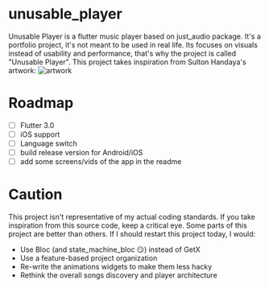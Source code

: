 # unusable_player
Unusable Player is a flutter music player based on just_audio package.
It's a portfolio project, it's not meant to be used in real life.
Its focuses on visuals instead of usability and performance, that's why the project is called "Unusable Player".
This project takes inspiration from Sulton Handaya's artwork:
![artwork](readme/original_artwork_by_sulton_handaya.webp)

# Roadmap

- [ ] Flutter 3.0
- [ ] iOS support
- [ ] Language switch
- [ ] build release version for Android/iOS
- [ ] add some screens/vids of the app in the readme

# Caution
This project isn't representative of my actual coding standards.
If you take inspiration from this source code, keep a critical eye. Some parts of this project are better than others.
If I should restart this project today, I would:
- Use Bloc (and state_machine_bloc 😏) instead of GetX
- Use a feature-based project organization
- Re-write the animations widgets to make them less hacky
- Rethink the overall songs discovery and player architecture